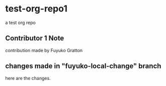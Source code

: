 # test-org-repo1
a test org repo

## Contributor 1 Note
contribution made by Fuyuko Gratton

## changes made in "fuyuko-local-change" branch
here are the changes.